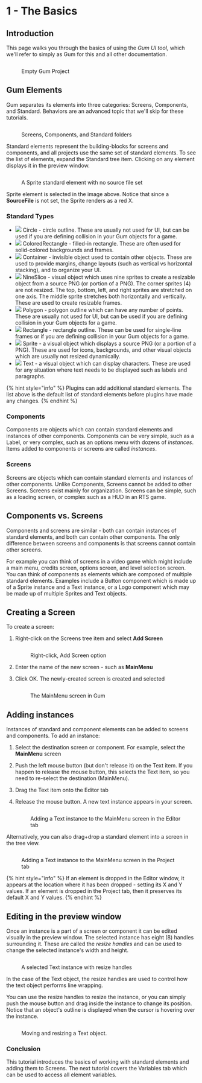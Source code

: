 # 1 - The Basics

## Introduction

This page walks you through the basics of using the _Gum UI tool,_ which we'll refer to simply as Gum for this and all other documentation.

<figure><img src="../../../.gitbook/assets/image (10) (3).png" alt=""><figcaption><p>Empty Gum Project</p></figcaption></figure>

## Gum Elements

Gum separates its elements into three categories: Screens, Components, and Standard. Behaviors are an advanced topic that we'll skip for these tutorials.&#x20;

<figure><img src="../../../.gitbook/assets/image (15) (1).png" alt=""><figcaption><p>Screens, Components, and Standard folders</p></figcaption></figure>

Standard elements represent the building-blocks for screens and components, and all projects use the same set of standard elements. To see the list of elements, expand the Standard tree item. Clicking on any element displays it in the preview window.

<figure><img src="../../../.gitbook/assets/image (5) (2).png" alt=""><figcaption><p>A Sprite standard element with no source file set</p></figcaption></figure>

Sprite element is selected in the image above. Notice that since a **SourceFile** is not set, the Sprite renders as a red X.

### Standard Types

* ![](<../../../.gitbook/assets/image (51).png>) Circle - circle outline. These are usually not used for UI, but can be used if you are defining collision in your Gum objects for a game.
* ![](<../../../.gitbook/assets/image (53).png>) ColoredRectangle - filled-in rectangle. These are often used for solid-colored backgrounds and frames.
* ![](<../../../.gitbook/assets/image (54).png>) Container - invisible object used to contain other objects. These are used to provide margins, change layouts (such as vertical vs horizontal stacking), and to organize your UI.
* ![](<../../../.gitbook/assets/image (55).png>) NineSlice - visual object which uses nine sprites to create a resizable object from a source PNG (or portion of a PNG). The corner sprites (4) are not resized. The top, bottom, left, and right sprites are stretched on one axis. The middle sprite stretches both horizontally and vertically. These are used to create resizable frames.
* ![](<../../../.gitbook/assets/image (56).png>) Polygon - polygon outline which can have any number of points. These are usually not used for UI, but can be used if you are defining collision in your Gum objects for a game.
* ![](<../../../.gitbook/assets/image (57).png>) Rectangle - rectangle outline. These can be used for single-line frames or if you are defining collision in your Gum objects for a game.
* ![](<../../../.gitbook/assets/image (58).png>) Sprite - a visual object which displays a source PNG (or a portion of a PNG). These are used for icons, backgrounds, and other visual objects which are usually not resized dynamically.
* ![](<../../../.gitbook/assets/image (59).png>) Text - a visual object which can display characters. These are used for any situation where text needs to be displayed such as labels and paragraphs.

{% hint style="info" %}
Plugins can add additional standard elements. The list above is the default list of standard elements before plugins have made any changes.
{% endhint %}

### Components

Components are objects which can contain standard elements and instances of other components. Components can be very simple, such as a Label, or very complex, such as an options menu with dozens of _instances_. Items added to components or screens are called _instances_.

### Screens

Screens are objects which can contain standard elements and instances of other components. Unlike Components, Screens cannot be added to other Screens. Screens exist mainly for organization. Screens can be simple, such as a loading screen, or complex such as a HUD in an RTS game.

## Components vs. Screens

Components and screens are similar - both can contain instances of standard elements, and both can contain other components. The only difference between screens and components is that screens cannot contain other screens.

For example you can think of screens in a video game which might include a main menu, credits screen, options screen, and level selection screen. You can think of components as elements which are composed of multiple standard elements. Examples include a Button component which is made up of a Sprite instance and a Text instance, or a Logo component which may be made up of multiple Sprites and Text objects.

## Creating a Screen

To create a screen:

1.  Right-click on the Screens tree item and select **Add Screen**

    <figure><img src="../../../.gitbook/assets/image (9) (2).png" alt=""><figcaption><p>Right-click, Add Screen option</p></figcaption></figure>
2. Enter the name of the new screen - such as **MainMenu**
3.  Click OK. The newly-created screen is created and selected

    <figure><img src="../../../.gitbook/assets/image (3) (1) (1) (1) (1) (1) (1) (1) (1) (1) (1) (1) (1) (1).png" alt=""><figcaption><p>The MainMenu screen in Gum</p></figcaption></figure>

## Adding instances

Instances of standard and component elements can be added to screens and components. To add an instance:

1. Select the destination screen or component. For example, select the **MainMenu** screen
2. Push the left mouse button (but don't release it) on the Text item. If you happen to release the mouse button, this selects the Text item, so you need to re-select the destination (MainMenu).
3. Drag the Text item onto the Editor tab
4.  Release the mouse button. A new text instance appears in your screen.

    <figure><img src="../../../.gitbook/assets/02_20 51 44.gif" alt=""><figcaption><p>Adding a Text instance to the MainMenu screen in the Editor tab</p></figcaption></figure>

Alternatively, you can also drag+drop a standard element into a screen in the tree view.

<figure><img src="../../../.gitbook/assets/13_09 17 10.gif" alt=""><figcaption><p>Adding a Text instance to the MainMenu screen in the Project tab</p></figcaption></figure>

{% hint style="info" %}
If an element is dropped in the Editor window, it appears at the location where it has been dropped - setting its X and Y values. If an element is dropped in the Project tab, then it preserves its default X and Y values.
{% endhint %}

## Editing in the preview window

Once an instance is a part of a screen or component it can be edited visually in the preview window. The selected instance has eight (8) handles surrounding it. These are called the _resize handles_ and can be used to change the selected instance's width and height.

<figure><img src="../../../.gitbook/assets/image (60).png" alt=""><figcaption><p>A selected Text instance with resize handles</p></figcaption></figure>

In the case of the Text object, the resize handles are used to control how the text object performs line wrapping.

You can use the resize handles to resize the instance, or you can simply push the mouse button and drag inside the instance to change its position. Notice that an object's outline is displayed when the cursor is hovering over the instance.

<figure><img src="../../../.gitbook/assets/03_09 10 50.gif" alt=""><figcaption><p>Moving and resizing a Text object.</p></figcaption></figure>

### Conclusion

This tutorial introduces the basics of working with standard elements and adding them to Screens. The next tutorial covers the Variables tab which can be used to access all element variables.
